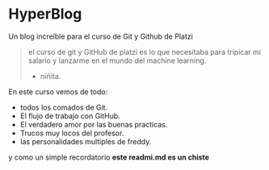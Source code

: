# HyperBlog 
Un blog increíble para el curso de Git y Github de Platzi
>el curso de git y GitHub de platzi es lo que necesitaba para tripicar mi salario y lanzarme en el mundo del machine learning.
> - niñita.

En este curso vemos de todo:
* todos los comados de Git.
* El flujo de trabajo con GitHub.
* El verdadero amor por las buenas practicas.
* Trucos muy locos del profesor.
* las personalidades multiples de freddy.

y como un simple recordatorio **este readmi.md es un chiste**